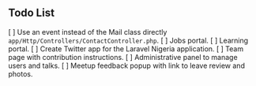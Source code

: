 ## Todo List

[ ] Use an event instead of the Mail class directly `app/Http/Controllers/ContactController.php`.
[ ] Jobs portal.
[ ] Learning portal.
[ ] Create Twitter app for the Laravel Nigeria application.
[ ] Team page with contribution instructions.
[ ] Administrative panel to manage users and talks.
[ ] Meetup feedback popup with link to leave review and photos.
